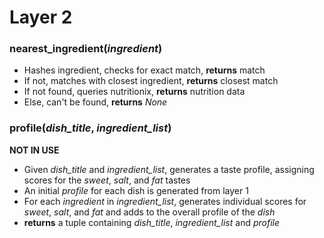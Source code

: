 # Layer 2

### nearest_ingredient(*ingredient*)
 * Hashes ingredient, checks for exact match, **returns** match
 * If not, matches with closest ingredient, **returns** closest match
 * If not found, queries nutritionix, **returns** nutrition data
 * Else, can't be found, **returns** *None*

### profile(*dish_title*, *ingredient_list*)
 **NOT IN USE**

 * Given *dish_title* and *ingredient_list*, generates a taste profile, assigning scores for the 
 *sweet*, *salt*, and *fat* tastes
 * An initial *profile* for each dish is generated from layer 1
 * For each *ingredient* in *ingredient_list*, generates individual scores for *sweet*, *salt*, and *fat* and adds to the overall profile of the *dish*
 * **returns** a tuple containing *dish_title*, *ingredient_list* and *profile*
